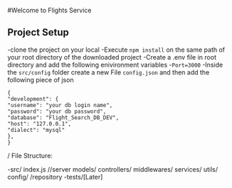 #Welcome to Flights Service

## Project Setup

-clone the project on your local
-Execute `npm install` on the same path of your root directory of the downloaded project
-Create a .env file in root directory and add the following enivironment variables -`Port=3000`
-Inside the `src/config` folder create a new File `config.json` and then add the following piece of json
```
{
"development": {
"username": "your db login name",
"password": "your db password",
"database": "Flight_Search_DB_DEV",
"host": "127.0.0.1",
"dialect": "mysql"
},
}
```

/
File Structure:

-src/
index.js //server
models/
controllers/
middlewares/
services/
utils/
config/
/repository
-tests/[Later]
